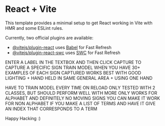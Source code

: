 # React + Vite

This template provides a minimal setup to get React working in Vite with HMR and some ESLint rules.

Currently, two official plugins are available:

- [@vitejs/plugin-react](https://github.com/vitejs/vite-plugin-react/blob/main/packages/plugin-react/README.md) uses [Babel](https://babeljs.io/) for Fast Refresh
- [@vitejs/plugin-react-swc](https://github.com/vitejs/vite-plugin-react-swc) uses [SWC](https://swc.rs/) for Fast Refresh


ENTER A LABEL IN THE TEXTBOX AND THEN CLICK CAPTURE TO CAPTURE A SPECIFIC SIGN
TRAIN MODEL WHEN YOU HAVE 30+ EXAMPLES OF EACH SIGN CAPTURED
WORKS BEST WITH GOOD LIGHTING + HAND HELD IN SAME GENERAL AREA + USING ONE HAND

HAVE TO TRAIN MODEL EVERY TIME ON RELOAD
ONLY TESTED WITH 2 CLASSES, BUT SHOULD PERFORM WELL WITH MORE
ONLY WORKS FOR ALPHABET AND DEFINITELY NO MOVING SIGNS
YOU CAN MAKE IT WORK FOR NON ALPHABET IF YOU MAKE A LIST OF TERMS AND HAVE IT GIVE AN INDEX THAT CORRESPONDS TO A TERM

Happy Hacking :)
